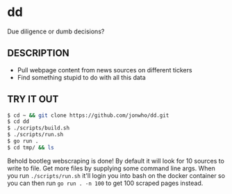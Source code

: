 # dd
Due diligence or dumb decisions?

## DESCRIPTION
* Pull webpage content from news sources on different tickers
* Find something stupid to do with all this data

## TRY IT OUT
```bash
$ cd ~ && git clone https://github.com/jonwho/dd.git
$ cd dd
$ ./scripts/build.sh
$ ./scripts/run.sh
$ go run .
$ cd tmp/ && ls
```

Behold bootleg webscraping is done! By default it will look for 10 sources to write to file.
Get more files by supplying some command line args. When you run `./scripts/run.sh` it'll
login you into bash on the docker container so you can then run `go run . -n 100` to get
100 scraped pages instead.

